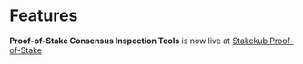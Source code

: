 # Features
**Proof-of-Stake Consensus Inspection Tools** is now live at [Stakekub Proof-of-Stake](https://stakekub.web.app/pos)
